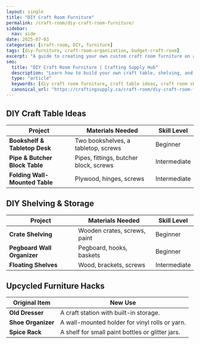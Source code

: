```yaml
---
layout: single
title: "DIY Craft Room Furniture"
permalink: /craft-room/diy-craft-room-furniture/
sidebar:
  nav: side
date: 2025-07-03
categories: [craft-room, DIY, furniture]
tags: [diy-furniture, craft-room-organization, budget-craft-room]
excerpt: "A guide to creating your own custom craft room furniture on a budget."
seo:
  title: "DIY Craft Room Furniture | Crafting Supply Hub"
  description: "Learn how to build your own craft table, shelving, and storage solutions with these easy and affordable DIY projects."
  type: "article"
  keywords: [diy craft room furniture, craft table ideas, craft room shelving]
  canonical_url: "https://craftingsupply.ca/craft-room/diy-craft-room-furniture/"
---
```


## DIY Craft Table Ideas

| Project | Materials Needed | Skill Level |
|---|---|---|
| **Bookshelf & Tabletop Desk** | Two bookshelves, a tabletop, screws | Beginner |
| **Pipe & Butcher Block Table** | Pipes, fittings, butcher block, screws | Intermediate |
| **Folding Wall-Mounted Table** | Plywood, hinges, screws | Intermediate |

## DIY Shelving & Storage

| Project | Materials Needed | Skill Level |
|---|---|---|
| **Crate Shelving** | Wooden crates, screws, paint | Beginner |
| **Pegboard Wall Organizer** | Pegboard, hooks, baskets | Beginner |
| **Floating Shelves** | Wood, brackets, screws | Intermediate |

## Upcycled Furniture Hacks

| Original Item | New Use |
|---|---|
| **Old Dresser** | A craft station with built-in storage. |
| **Shoe Organizer** | A wall-mounted holder for vinyl rolls or yarn. |
| **Spice Rack** | A shelf for small paint bottles or glitter jars. |